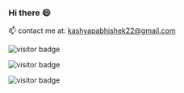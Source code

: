 ### Hi there :smile:

📫 contact me at: kashyapabhishek22@gmail.com






![visitor badge](https://visitor-badge.laobi.icu/badge?page_id=jwenjian.visitor-badge)

![visitor badge](https://visitor-badge.laobi.icu/badge?page_id=jwenjian.visitor-badge)

![visitor badge](https://visitor-badge.laobi.icu/badge?page_id=jwenjian.visitor-badge)

<!--
**abhikashyapr22/abhikashyapr22** is a ✨ _special_ ✨ repository because its `README.md` (this file) appears on your GitHub profile.

Here are some ideas to get you started:

#📫 mail me at: kashyapabhishek22@gmail.com

- 🔭 I’m currently working on ...
- 🌱 I’m currently learning ...
- 👯 I’m looking to collaborate on ...
- 🤔 I’m looking for help with ...
- 💬 Ask me about ...
...
- 😄 Pronouns: ...
- ⚡ Fun fact: ...
-->
